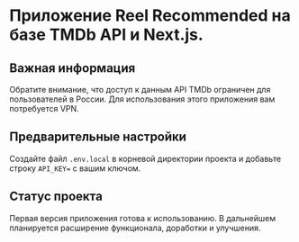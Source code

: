 # Приложение Reel Recommended на базе TMDb API и Next.js.

## Важная информация

Обратите внимание, что доступ к данным API TMDb ограничен для пользователей в России. Для использования этого приложения вам потребуется VPN.

## Предварительные настройки

Создайте файл `.env.local` в корневой директории проекта и добавьте строку `API_KEY=` с вашим ключом.

## Статус проекта

Первая версия приложения готова к использованию. В дальнейшем планируется расширение функционала, доработки и улучшения.
